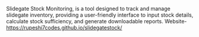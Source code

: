 Slidegate Stock Monitoring, is a tool designed to track and manage slidegate inventory, providing a user-friendly interface to input stock details, calculate stock sufficiency, and generate downloadable reports. 
Website- https://rupeshi7codes.github.io/slidegatestock/
